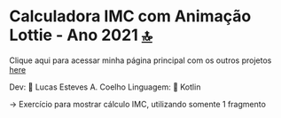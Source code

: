 # Calculadora IMC com Animação Lottie - Ano 2021 [🔝](#welcome-badges-4-readmemd-profile)

Clique aqui para acessar minha página principal com os outros projetos [here](https://github.com/lukesteves92)

Dev: 👨 Lucas Esteves A. Coelho
Linguagem: 📱 Kotlin

-> Exercício para mostrar cálculo IMC, utilizando somente 1 fragmento
